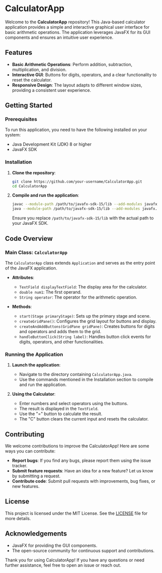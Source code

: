 # CalculatorApp

Welcome to the **CalculatorApp** repository! This Java-based calculator application provides a simple and interactive graphical user interface for basic arithmetic operations. The application leverages JavaFX for its GUI components and ensures an intuitive user experience.

## Features

- **Basic Arithmetic Operations**: Perform addition, subtraction, multiplication, and division.
- **Interactive GUI**: Buttons for digits, operators, and a clear functionality to reset the calculator.
- **Responsive Design**: The layout adapts to different window sizes, providing a consistent user experience.

## Getting Started

### Prerequisites

To run this application, you need to have the following installed on your system:

- Java Development Kit (JDK) 8 or higher
- JavaFX SDK

### Installation

1. **Clone the repository**:
    ```bash
    git clone https://github.com/your-username/CalculatorApp.git
    cd CalculatorApp
    ```

2. **Compile and run the application**:
    ```bash
    javac --module-path /path/to/javafx-sdk-15/lib --add-modules javafx.controls CalculatorApp.java
    java --module-path /path/to/javafx-sdk-15/lib --add-modules javafx.controls CalculatorApp
    ```
    Ensure you replace `/path/to/javafx-sdk-15/lib` with the actual path to your JavaFX SDK.

## Code Overview

### Main Class: `CalculatorApp`

The `CalculatorApp` class extends `Application` and serves as the entry point of the JavaFX application.

- **Attributes**:
  - `TextField displayTextField`: The display area for the calculator.
  - `double num1`: The first operand.
  - `String operator`: The operator for the arithmetic operation.

- **Methods**:
  - `start(Stage primaryStage)`: Sets up the primary stage and scene.
  - `createGridPane()`: Configures the grid layout for buttons and display.
  - `createAndAddButtons(GridPane gridPane)`: Creates buttons for digits and operators and adds them to the grid.
  - `handleButtonClick(String label)`: Handles button click events for digits, operators, and other functionalities.

### Running the Application

1. **Launch the application**:
    - Navigate to the directory containing `CalculatorApp.java`.
    - Use the commands mentioned in the Installation section to compile and run the application.

2. **Using the Calculator**:
    - Enter numbers and select operators using the buttons.
    - The result is displayed in the `TextField`.
    - Use the "=" button to calculate the result.
    - The "C" button clears the current input and resets the calculator.

## Contributing

We welcome contributions to improve the CalculatorApp! Here are some ways you can contribute:

- **Report bugs**: If you find any bugs, please report them using the issue tracker.
- **Submit feature requests**: Have an idea for a new feature? Let us know by submitting a request.
- **Contribute code**: Submit pull requests with improvements, bug fixes, or new features.

## License

This project is licensed under the MIT License. See the [LICENSE](LICENSE) file for more details.

## Acknowledgements

- JavaFX for providing the GUI components.
- The open-source community for continuous support and contributions.

Thank you for using CalculatorApp! If you have any questions or need further assistance, feel free to open an issue or reach out.
